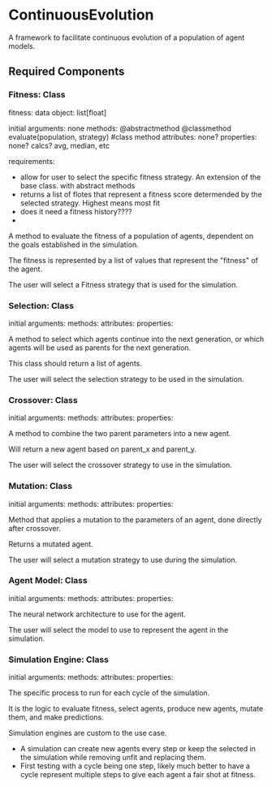 # ContinuousEvolution

A framework to facilitate continuous evolution of a population of agent models.  

## Required Components

### Fitness: Class

fitness: data object: list[float]

initial arguments: none
methods:
   @abstractmethod
   @classmethod
   evaluate(population, strategy) #class method
attributes: none?
properties: none? calcs? avg, median, etc

requirements:
- allow for user to select the specific fitness strategy. An extension of the base class. with abstract methods
- returns a list of flotes that represent a fitness score determended by the selected strategy. Highest means most fit
- does it need a fitness history????
- 

A method to evaluate the fitness of a population of agents, dependent on the goals established in the simulation.

The fitness is represented by a list of values that represent the "fitness" of the agent.

The user will select a Fitness strategy that is used for the simulation.

### Selection: Class

initial arguments:
methods:
attributes:
properties:

A method to select which agents continue into the next generation, or which agents will be used as parents for the next generation.

This class should return a list of agents.

The user will select the selection strategy to be used in the simulation.

### Crossover: Class

initial arguments:
methods:
attributes:
properties:

A method to combine the two parent parameters into a new agent.

Will return a new agent based on parent_x and parent_y.

The user will select the crossover strategy to use in the simulation.

### Mutation: Class

initial arguments:
methods:
attributes:
properties:

Method that applies a mutation to the parameters of an agent, done directly after crossover.

Returns a mutated agent.

The user will select a mutation strategy to use during the simulation.

### Agent Model: Class

initial arguments:
methods:
attributes:
properties:

The neural network architecture to use for the agent.

The user will select the model to use to represent the agent in the simulation.

### Simulation Engine: Class

initial arguments:
methods:
attributes:
properties:

The specific process to run for each cycle of the simulation.

It is the logic to evaluate fitness, select agents, produce new agents, mutate them, and make predictions.

Simulation engines are custom to the use case.  

* A simulation can create new agents every step or keep the selected in the simulation while removing unfit and replacing them.
* First testing with a cycle being one step, likely much better to have a cycle represent multiple steps to give each agent a fair shot at fitness.
